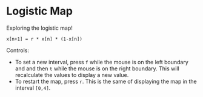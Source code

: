 # Logistic Map

Exploring the logistic map!

```
x[n+1] = r * x[n] * (1-x[n])
```

Controls:

- To set a new interval, press `f` while the mouse is on the left boundary and
and then `t` while the mouse is on the right boundary. This will recalculate
the values to display a new value.
- To restart the map, press `r`. This is the same of displaying the map in
the interval `[0,4]`.
